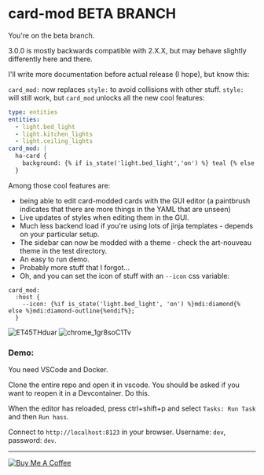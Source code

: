 # card-mod BETA BRANCH

You're on the beta branch.

3.0.0 is mostly backwards compatible with 2.X.X, but may behave slightly differently here and there.

I'll write more documentation before actual release (I hope), but know this:

`card_mod:` now replaces `style:` to avoid collisions with other stuff.
`style:` will still work, but `card_mod` unlocks all the new cool features:

```yaml
type: entities
entities:
  - light.bed_light
  - light.kitchen_lights
  - light.ceiling_lights
card_mod: |
  ha-card {
    background: {% if is_state('light.bed_light','on') %} teal {% else %} purple {% endif %};
  }
```

Among those cool features are:

- being able to edit card-modded cards with the GUI editor (a paintbrush indicates that there are more things in the YAML that are unseen)
- Live updates of styles when editing them in the GUI.
- Much less backend load if you're using lots of jinja templates - depends on your particular setup.
- The sidebar can now be modded with a theme - check the art-nouveau theme in the test directory.
- An easy to run demo.
- Probably more stuff that I forgot...
- Oh, and you can set the icon of stuff with an `--icon` css variable:

```
card_mod:
  :host {
    --icon: {%if is_state('light.bed_light', 'on') %}mdi:diamond{% else %}mdi:diamond-outline{%endif%};
  }
```

![ET45THduar](https://user-images.githubusercontent.com/1299821/108611177-3db1e480-73dc-11eb-83d4-a439bd209984.gif)
![chrome_1gr8soC1Tv](https://user-images.githubusercontent.com/1299821/108611178-3f7ba800-73dc-11eb-975e-d28a7ab14763.png)

### Demo:

You need VSCode and Docker.

Clone the entire repo and open it in vscode. You should be asked if you want to reopen it in a Devcontainer. Do this.

When the editor has reloaded, press ctrl+shift+p and select `Tasks: Run Task` and then `Run hass`.

Connect to `http://localhost:8123` in your browser. Username: `dev`, password: `dev`.

---

<a href="https://www.buymeacoffee.com/uqD6KHCdJ" target="_blank"><img src="https://www.buymeacoffee.com/assets/img/custom_images/white_img.png" alt="Buy Me A Coffee" style="height: auto !important;width: auto !important;" ></a>
